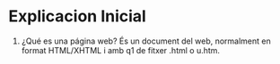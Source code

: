 # Explicacion Inicial
1. ¿Qué es una página web?
És un document del web, normalment en format HTML/XHTML i amb q1 de fitxer .html o u.htm. 

